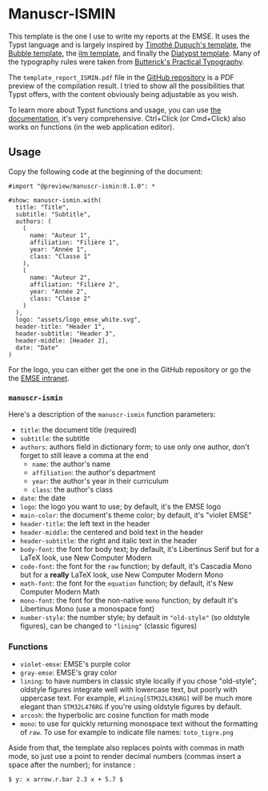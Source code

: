 # Manuscr-ISMIN

This template is the one I use to write my reports at the EMSE.
It uses the Typst language and is largely inspired by [Timothé Dupuch's template](https://github.com/thimotedupuch/Template_Rapport_ISMIN_Typst),
the [Bubble template](https://github.com/hzkonor/bubble-template),
the [ilm template](https://github.com/talal/ilm),
and finally the [Diatypst template](https://github.com/skriptum/Diatypst).
Many of the typography rules were taken from [Butterick's Practical Typography](https://practicaltypography.com/).

The `template_report_ISMIN.pdf` file in the [GitHub repository](https://github.com/senaalem/ISMIN_reports_template) is a PDF preview of the compilation result.
I tried to show all the possibilities that Typst offers, with the content obviously being adjustable as you wish.

To learn more about Typst functions and usage, you can use [the documentation](https://typst.app/docs), it's very comprehensive.
Ctrl+Click (or Cmd+Click) also works on functions (in the web application editor).

## Usage

Copy the following code at the beginning of the document:

```typ
#import "@preview/manuscr-ismin:0.1.0": *

#show: manuscr-ismin.with(
  title: "Title",
  subtitle: "Subtitle",
  authors: (
    (
      name: "Auteur 1",
      affiliation: "Filière 1",
      year: "Année 1",
      class: "Classe 1"
    ),
    (
      name: "Auteur 2",
      affiliation: "Filière 2",
      year: "Année 2",
      class: "Classe 2"
    )
  ),
  logo: "assets/logo_emse_white.svg",
  header-title: "Header 1",
  header-subtitle: "Header 3",
  header-middle: [Header 2],
  date: "Date"
)
```

For the logo, you can either get the one in the GitHub repository or go the the [EMSE intranet](https://www.mines-stetienne.fr/intranet/).

### `manuscr-ismin`

Here's a description of the `manuscr-ismin` function parameters:
- `title`: the document title (required)
- `subtitle`: the subtitle
- `authors`: authors field in dictionary form; to use only one author, don't forget to still leave a comma at the end
    - `name`: the author's name
    - `affiliation`: the author's department
    - `year`: the author's year in their curriculum
    - `class`: the author's class
- `date`: the date
- `logo`: the logo you want to use; by default, it's the EMSE logo
- `main-color`: the document's theme color; by default, it's "violet EMSE"
- `header-title`: the left text in the header
- `header-middle`: the centered and bold text in the header
- `header-subtitle`: the right and italic text in the header
- `body-font`: the font for body text; by default, it's Libertinus Serif but for a LaTeX look, use New Computer Modern
- `code-font`: the font for the `raw` function; by default, it's Cascadia Mono but for a __really__ LaTeX look, use New Computer Modern Mono
- `math-font`: the font for the `equation` function; by default, it's New Computer Modern Math
- `mono-font`: the font for the non-native `mono` function; by default it's Libertinus Mono (use a monospace font)
- `number-style`: the number style; by default in `"old-style"` (so oldstyle figures), can be changed to `"lining"` (classic figures)

### Functions

- `violet-emse`: EMSE's purple color
- `gray-emse`: EMSE's gray color
- `lining`: to have numbers in classic style locally if you chose "old-style"; oldstyle figures integrate well with lowercase text, but poorly with uppercase text.
    For example, `#lining[STM32L436RG]` will be much more elegant than `STM32L476RG` if you're using oldstyle figures by default.
- `arcosh`: the hyperbolic arc cosine function for math mode
- `mono`: to use for quickly returning monospace text without the formatting of `raw`.
    To use for example to indicate file names: `toto_tigre.png`

Aside from that, the template also replaces points with commas in math mode, so just use a point to render decimal numbers (commas insert a space after the number); for instance :
```typ
$ y: x arrow.r.bar 2.3 x + 5.7 $
```

